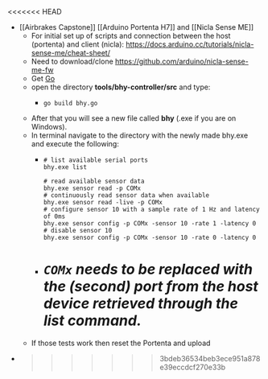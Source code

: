 <<<<<<< HEAD

- [[Airbrakes Capstone]] [[Arduino Portenta H7]] and [[Nicla Sense ME]]
	- For initial set up of scripts and connection between the host (portenta) and client (nicla): https://docs.arduino.cc/tutorials/nicla-sense-me/cheat-sheet/
	- Need to download/clone https://github.com/arduino/nicla-sense-me-fw
	- Get [Go](https://go.dev/dl/)
	- open the directory **tools/bhy-controller/src** and type:
		- ```
		  go build bhy.go
		  ```
	- After that you will see a new file called **bhy** (.exe if you are on Windows).
	- In terminal navigate to the directory with the newly made bhy.exe and execute the following:
		- ```
		  # list available serial ports
		  bhy.exe list
		  
		  # read available sensor data
		  bhy.exe sensor read -p COMx
		  # continuously read sensor data when available
		  bhy.exe sensor read -live -p COMx
		  # configure sensor 10 with a sample rate of 1 Hz and latency of 0ms
		  bhy.exe sensor config -p COMx -sensor 10 -rate 1 -latency 0
		  # disable sensor 10
		  bhy.exe sensor config -p COMx -sensor 10 -rate 0 -latency 0
		  ```
		- ***`COMx` needs to be replaced with the (second) port from the host device retrieved through the list command.***
		  =======
	- If those tests work then reset the Portenta and upload
- >>>>>>> 3bdeb36534beb3ece951a878e39eccdcf270e33b